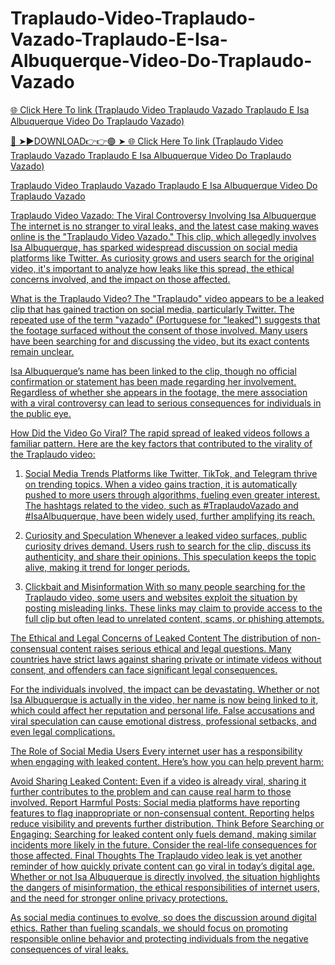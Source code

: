 # Traplaudo-Video-Traplaudo-Vazado-Traplaudo-E-Isa-Albuquerque-Video-Do-Traplaudo-Vazado

<a href="https://startnowway.sbs/Traplaudo"> 🌐 Click Here To link (Traplaudo Video Traplaudo Vazado Traplaudo E Isa Albuquerque Video Do Traplaudo Vazado) 

🔴 ➤►DOWNLOAD👉👉🟢 ➤<a href="https://startnowway.sbs/Traplaudo"> 🌐 Click Here To link (Traplaudo Video Traplaudo Vazado Traplaudo E Isa Albuquerque Video Do Traplaudo Vazado)

Traplaudo Video Traplaudo Vazado Traplaudo E Isa Albuquerque Video Do Traplaudo Vazado

Traplaudo Video Vazado: The Viral Controversy Involving Isa Albuquerque
The internet is no stranger to viral leaks, and the latest case making waves online is the "Traplaudo Video Vazado." This clip, which allegedly involves Isa Albuquerque, has sparked widespread discussion on social media platforms like Twitter. As curiosity grows and users search for the original video, it's important to analyze how leaks like this spread, the ethical concerns involved, and the impact on those affected.

What is the Traplaudo Video?
The "Traplaudo" video appears to be a leaked clip that has gained traction on social media, particularly Twitter. The repeated use of the term "vazado" (Portuguese for "leaked") suggests that the footage surfaced without the consent of those involved. Many users have been searching for and discussing the video, but its exact contents remain unclear.

Isa Albuquerque’s name has been linked to the clip, though no official confirmation or statement has been made regarding her involvement. Regardless of whether she appears in the footage, the mere association with a viral controversy can lead to serious consequences for individuals in the public eye.

How Did the Video Go Viral?
The rapid spread of leaked videos follows a familiar pattern. Here are the key factors that contributed to the virality of the Traplaudo video:

1. Social Media Trends
Platforms like Twitter, TikTok, and Telegram thrive on trending topics. When a video gains traction, it is automatically pushed to more users through algorithms, fueling even greater interest. The hashtags related to the video, such as #TraplaudoVazado and #IsaAlbuquerque, have been widely used, further amplifying its reach.

2. Curiosity and Speculation
Whenever a leaked video surfaces, public curiosity drives demand. Users rush to search for the clip, discuss its authenticity, and share their opinions. This speculation keeps the topic alive, making it trend for longer periods.

3. Clickbait and Misinformation
With so many people searching for the Traplaudo video, some users and websites exploit the situation by posting misleading links. These links may claim to provide access to the full clip but often lead to unrelated content, scams, or phishing attempts.

The Ethical and Legal Concerns of Leaked Content
The distribution of non-consensual content raises serious ethical and legal questions. Many countries have strict laws against sharing private or intimate videos without consent, and offenders can face significant legal consequences.

For the individuals involved, the impact can be devastating. Whether or not Isa Albuquerque is actually in the video, her name is now being linked to it, which could affect her reputation and personal life. False accusations and viral speculation can cause emotional distress, professional setbacks, and even legal complications.

The Role of Social Media Users
Every internet user has a responsibility when engaging with leaked content. Here’s how you can help prevent harm:

Avoid Sharing Leaked Content: Even if a video is already viral, sharing it further contributes to the problem and can cause real harm to those involved.
Report Harmful Posts: Social media platforms have reporting features to flag inappropriate or non-consensual content. Reporting helps reduce visibility and prevents further distribution.
Think Before Searching or Engaging: Searching for leaked content only fuels demand, making similar incidents more likely in the future. Consider the real-life consequences for those affected.
Final Thoughts
The Traplaudo video leak is yet another reminder of how quickly private content can go viral in today’s digital age. Whether or not Isa Albuquerque is directly involved, the situation highlights the dangers of misinformation, the ethical responsibilities of internet users, and the need for stronger online privacy protections.

As social media continues to evolve, so does the discussion around digital ethics. Rather than fueling scandals, we should focus on promoting responsible online behavior and protecting individuals from the negative consequences of viral leaks.
